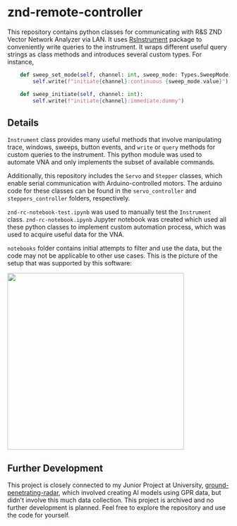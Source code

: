 # znd-remote-controller

This repository contains python classes for communicating with R&S ZND Vector Network Analyzer via LAN. It uses [RsInstrument](https://pypi.org/project/RsInstrument/) package to 
conveniently write queries to the instrument. It wraps different useful query strings as class methods and introduces several custom types. For instance,

```python
    def sweep_set_mode(self, channel: int, sweep_mode: Types.SweepMode):
        self.write(f"initiate{channel}:continuous {sweep_mode.value}")

    def sweep_initiate(self, channel: int):
        self.write(f"initiate{channel}:immediate:dummy")
```

## Details

`Instrument` class provides many useful methods that involve manipulating trace, windows, sweeps, 
button events, and `write` or `query` methods for custom queries to the instrument. This python module was used to automate VNA 
and only implements the subset of available commands.

Additionally, this repository includes the `Servo` and `Stepper` classes, 
which enable serial communication with Arduino-controlled motors. 
The arduino code for these classes can be found in the `servo_controller` and `steppers_controller` folders, respectively.

`znd-rc-notebook-test.ipynb` was used to manually test the `Instrument` class. `znd-rc-notebook.ipynb` Jupyter notebook 
was created which used all these python classes to implement custom automation process, which was used to acquire useful data for the VNA.

`notebooks` folder contains initial attempts to filter and use the data, but the code may not be applicable to other use cases. This is 
the picture of the setup that was supported by this software:

<img src="https://github.com/lnadi17/znd-remote-controller/assets/19193250/5adfd347-789b-472f-bd31-588493c1133d" width="400">

## Further Development

This project is closely connected to my Junior Project at University, [ground-penetrating-radar](https://github.com/lnadi17/ground-penetrating-radar), 
which involved creating AI models using GPR data, but didn't involve this much data collection. This project is archived and no further 
development is planned. Feel free to explore the repository and use the code for yourself.
